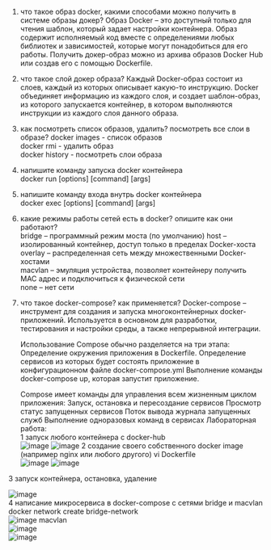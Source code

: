 1. что такое образ docker, какими способами можно получить в системе образы докер? 
  Образ Docker – это доступный только для чтения шаблон, который задает настройки контейнера. Образ содержит исполняемый код вместе с определениями любых библиотек и зависимостей, которые могут понадобиться для его работы. 
	Получить докер-образ можно из архива образов Docker Hub или создав его с помощью Dockerfile.  
2. что такое слой докер образа?
  Каждый Docker-образ состоит из слоев, каждый из которых описывает какую-то инструкцию. Docker объединяет информацию из каждого слоя, и создает шаблон-образ, из которого запускается контейнер, в котором выполняются инструкции из каждого слоя данного образа.  
3. как посмотреть список образов, удалить? посмотреть все слои в образе?
  docker images - список образов  
	docker rmi <ImageName> - удалить образ  
	docker history <ImageName> - посмотреть слои образа  
4. напишите команду запуска docker контейнера  
  docker run [options] <ImageName> [command] [args] 
5. напишите команду входа внутрь docker контейнера  
  docker exec [options] <ContainerName> [command] [args]
6. какие режимы работы сетей есть в docker? опишите как они работают?  
  bridge – программный режим моста (по умолчанию)
	host – изолированный контейнер, доступ только в пределах Docker-хоста  
	overlay – распределенная сеть между множественными Docker-хостами  
	macvlan – эмуляция устройства, позволяет контейнеру получить MAC адрес и подключиться к физической сети  
	none – нет сети  
7. что такое docker-compose? как применяется?
  Docker-compose – инструмент для создания и запуска многоконтейнерных docker-приложений. Используется в основном для разработки, тестирования и настройки среды, а также непрерывной интеграции.
	
	Использование Compose обычно разделяется на три этапа:
	Определение окружения приложения в Dockerfile.
	Определение сервисов из которых будет состоять приложение в конфигурационном файле docker-compose.yml
	Выполнение команды docker-compose up, которая запустит приложение.

	Compose имеет команды для управления всем жизненным циклом приложения:
	Запуск, остановка и пересоздание сервисов
	Просмотр статус запущенных сервисов
	Поток вывода журнала запущенных служб
	Выполнение одноразовых команд в сервисах
Лабораторная работа:  
1  запуск любого контейнера с docker-hub  
  ![image](https://user-images.githubusercontent.com/70812795/119677280-04b06280-be58-11eb-816d-1b89bd36e31f.png)
  ![image](https://user-images.githubusercontent.com/70812795/119677507-37f2f180-be58-11eb-8beb-c350a536a37c.png)
2  создание своего собственного docker image (например nginx или любого другого)
  vi Dockerfile  
  ![image](https://user-images.githubusercontent.com/70812795/119679246-a2f0f800-be59-11eb-8159-7730d5053490.png)
  ![image](https://user-images.githubusercontent.com/70812795/119679763-0d099d00-be5a-11eb-8356-967a54732ecd.png)
  
3  запуск контейнера, остановка, удаление  
  
  ![image](https://user-images.githubusercontent.com/70812795/119678526-075f8780-be59-11eb-920f-c191dedce1d5.png)  
4  написание микросервиса в docker-compose с сетями bridge и macvlan  
  docker network create bridge-network  
  ![image](https://user-images.githubusercontent.com/70812795/119681456-881f8300-be5b-11eb-9ff3-18e02cd66cba.png)
  macvlan  
  ![image](https://user-images.githubusercontent.com/70812795/119681557-9a012600-be5b-11eb-877d-0ccce060ba91.png)  
  ![image](https://user-images.githubusercontent.com/70812795/119681708-bc933f00-be5b-11eb-99e2-0052faf874de.png)

